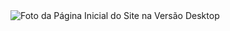 <img src="https://github.com/user-attachments/assets/be1e7dd9-7ba6-4dcd-9041-98e1004224ef" alt="Foto da Página Inicial do Site na Versão Desktop">
